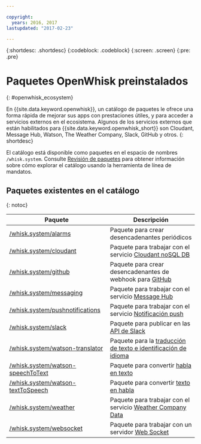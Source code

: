 ```yaml
---

copyright:
  years: 2016, 2017
lastupdated: "2017-02-23"

---
```


{:shortdesc: .shortdesc}
{:codeblock: .codeblock}
{:screen: .screen}
{:pre: .pre}

# Paquetes OpenWhisk preinstalados
{: #openwhisk_ecosystem}

En {{site.data.keyword.openwhisk}}, un catálogo de paquetes le ofrece una forma rápida de mejorar sus apps con prestaciones útiles, y para acceder a servicios externos en el ecosistema. Algunos de los servicios externos que están habilitados para
{{site.data.keyword.openwhisk_short}} son Cloudant, Message Hub, Watson, The Weather Company, Slack, GitHub y otros.
{: shortdesc}

El catálogo está disponible como paquetes en el espacio de nombres `/whisk.system`. Consulte [Revisión de paquetes](./packages.md#browsing-packages) para obtener información sobre
cómo explorar el catálogo usando la herramienta de línea de mandatos.

## Paquetes existentes en el catálogo
{: notoc}

| Paquete | Descripción |
| --- | --- |
| [/whisk.system/alarms](./openwhisk_alarms.html) | Paquete para crear desencadenantes periódicos |
| [/whisk.system/cloudant](./openwhisk_cloudant.html) | Paquete para trabajar con el servicio [Cloudant noSQL DB](https://console.ng.bluemix.net/docs/services/Cloudant/index.html) |
| [/whisk.system/github](./openwhisk_github.html) | Paquete para crear desencadenantes de webhook para [GitHub](https://developer.github.com/) |
| [/whisk.system/messaging](./openwhisk_messagehub.html) | Paquete para trabajar con el servicio [Message Hub](https://console.ng.bluemix.net/docs/services/MessageHub/index.html) |
| [/whisk.system/pushnotifications](./openwhisk_pushnotifications.html) | Paquete para trabajar con el servicio [Notificación push](https://console.ng.bluemix.net/docs/services/mobilepush/index.html) |
| [/whisk.system/slack](./openwhisk_slack.html) | Paquete para publicar en las [API de Slack](https://api.slack.com/) |
| [/whisk.system/watson-translator](./openwhisk_watson_translator.html) | Paquete para la [traducción de texto e identificación de idioma](https://www.ibm.com/watson/developercloud/language-translator.html) |
| [/whisk.system/watson-speechToText](./openwhisk_watson_speechtotext.html) | Paquete para convertir [habla en texto](https://www.ibm.com/watson/developercloud/speech-to-text.html) |
| [/whisk.system/watson-textToSpeech](./openwhisk_watson_texttospeech.html) | Paquete para convertir [texto en habla](https://www.ibm.com/watson/developercloud/text-to-speech.html) |
| [/whisk.system/weather](./openwhisk_weather.html) | Paquete para trabajar con el servicio [Weather Company Data](https://console.ng.bluemix.net/docs/services/Weather/index.html) |
| [/whisk.system/websocket](./openwhisk_websocket.html) | Paquete para trabajar con un servidor [Web Socket](https://developer.mozilla.org/en-US/docs/Web/API/WebSockets_API) |
